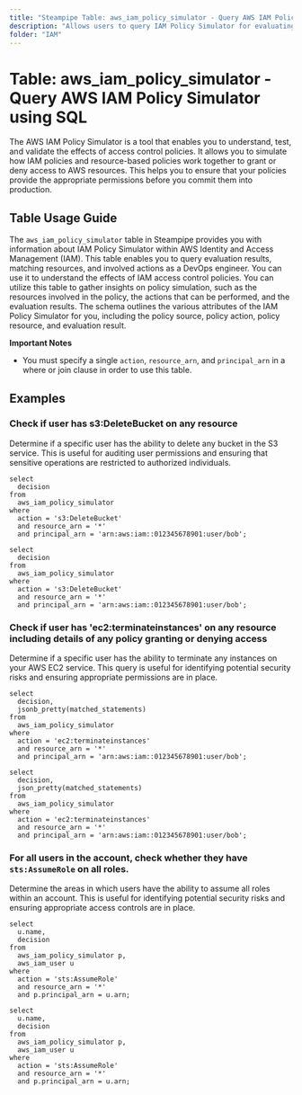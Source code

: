 ```yaml
---
title: "Steampipe Table: aws_iam_policy_simulator - Query AWS IAM Policy Simulator using SQL"
description: "Allows users to query IAM Policy Simulator for evaluating the effects of IAM access control policies. It provides information such as evaluation results, matching resources, and involved actions."
folder: "IAM"
---
```


# Table: aws_iam_policy_simulator - Query AWS IAM Policy Simulator using SQL

The AWS IAM Policy Simulator is a tool that enables you to understand, test, and validate the effects of access control policies. It allows you to simulate how IAM policies and resource-based policies work together to grant or deny access to AWS resources. This helps you to ensure that your policies provide the appropriate permissions before you commit them into production.

## Table Usage Guide

The `aws_iam_policy_simulator` table in Steampipe provides you with information about IAM Policy Simulator within AWS Identity and Access Management (IAM). This table enables you to query evaluation results, matching resources, and involved actions as a DevOps engineer. You can use it to understand the effects of IAM access control policies. You can utilize this table to gather insights on policy simulation, such as the resources involved in the policy, the actions that can be performed, and the evaluation results. The schema outlines the various attributes of the IAM Policy Simulator for you, including the policy source, policy action, policy resource, and evaluation result.

**Important Notes**
- You must specify a single `action`, `resource_arn`, and `principal_arn` in a where or join clause in order to use this table.

## Examples

### Check if user has s3:DeleteBucket on any resource
Determine if a specific user has the ability to delete any bucket in the S3 service. This is useful for auditing user permissions and ensuring that sensitive operations are restricted to authorized individuals.

```sql+postgres
select
  decision
from
  aws_iam_policy_simulator
where
  action = 's3:DeleteBucket'
  and resource_arn = '*'
  and principal_arn = 'arn:aws:iam::012345678901:user/bob';
```

```sql+sqlite
select
  decision
from
  aws_iam_policy_simulator
where
  action = 's3:DeleteBucket'
  and resource_arn = '*'
  and principal_arn = 'arn:aws:iam::012345678901:user/bob';
```


### Check if user has 'ec2:terminateinstances' on any resource including details of any policy granting or denying access
Determine if a specific user has the ability to terminate any instances on your AWS EC2 service. This query is useful for identifying potential security risks and ensuring appropriate permissions are in place.

```sql+postgres
select
  decision,
  jsonb_pretty(matched_statements)
from
  aws_iam_policy_simulator
where
  action = 'ec2:terminateinstances'
  and resource_arn = '*'
  and principal_arn = 'arn:aws:iam::012345678901:user/bob';
```

```sql+sqlite
select
  decision,
  json_pretty(matched_statements)
from
  aws_iam_policy_simulator
where
  action = 'ec2:terminateinstances'
  and resource_arn = '*'
  and principal_arn = 'arn:aws:iam::012345678901:user/bob';
```

### For all users in the account, check whether they have `sts:AssumeRole` on all roles.
Determine the areas in which users have the ability to assume all roles within an account. This is useful for identifying potential security risks and ensuring appropriate access controls are in place.

```sql+postgres
select
  u.name,
  decision
from
  aws_iam_policy_simulator p,
  aws_iam_user u
where
  action = 'sts:AssumeRole'
  and resource_arn = '*'
  and p.principal_arn = u.arn;
```

```sql+sqlite
select
  u.name,
  decision
from
  aws_iam_policy_simulator p,
  aws_iam_user u
where
  action = 'sts:AssumeRole'
  and resource_arn = '*'
  and p.principal_arn = u.arn;
```